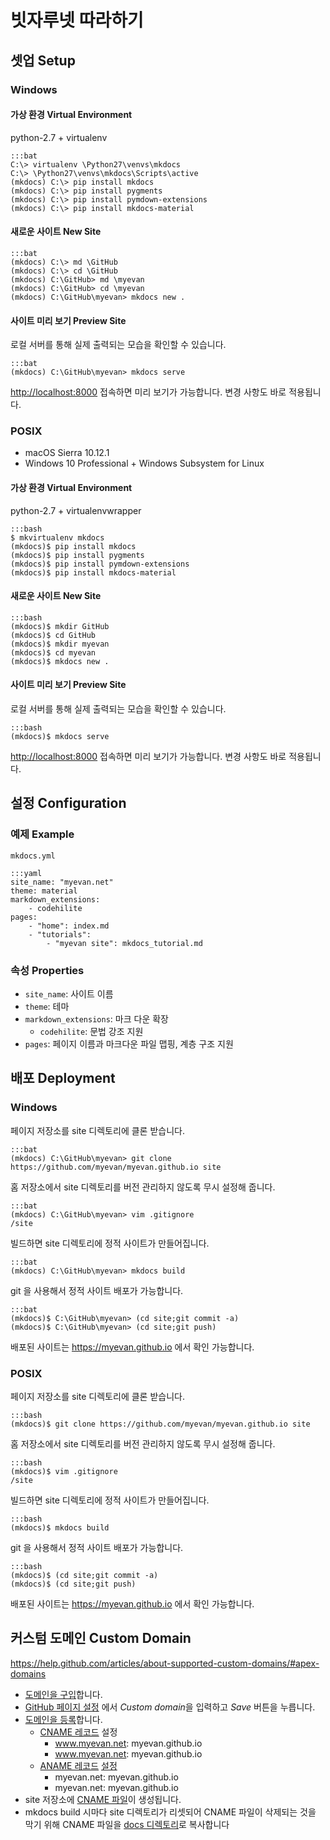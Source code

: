 # 빗자루넷 따라하기

## 셋업 Setup

### Windows

#### 가상 환경 Virtual Environment

python-2.7 + virtualenv

    :::bat
    C:\> virtualenv \Python27\venvs\mkdocs
    C:\> \Python27\venvs\mkdocs\Scripts\active
    (mkdocs) C:\> pip install mkdocs
    (mkdocs) C:\> pip install pygments
    (mkdocs) C:\> pip install pymdown-extensions
    (mkdocs) C:\> pip install mkdocs-material

#### 새로운 사이트 New Site

    :::bat
    (mkdocs) C:\> md \GitHub
    (mkdocs) C:\> cd \GitHub
    (mkdocs) C:\GitHub> md \myevan
    (mkdocs) C:\GitHub> cd \myevan
    (mkdocs) C:\GitHub\myevan> mkdocs new .

#### 사이트 미리 보기 Preview Site

로컬 서버를 통해 실제 출력되는 모습을 확인할 수 있습니다.

    :::bat
    (mkdocs) C:\GitHub\myevan> mkdocs serve

<http://localhost:8000> 접속하면 미리 보기가 가능합니다. 변경 사항도 바로 적용됩니다. 

### POSIX

* macOS Sierra 10.12.1 
* Windows 10 Professional + Windows Subsystem for Linux

#### 가상 환경 Virtual Environment

python-2.7 + virtualenvwrapper

    :::bash
    $ mkvirtualenv mkdocs
    (mkdocs)$ pip install mkdocs
    (mkdocs)$ pip install pygments
    (mkdocs)$ pip install pymdown-extensions
    (mkdocs)$ pip install mkdocs-material

#### 새로운 사이트 New Site

    :::bash
    (mkdocs)$ mkdir GitHub
    (mkdocs)$ cd GitHub
    (mkdocs)$ mkdir myevan
    (mkdocs)$ cd myevan
    (mkdocs)$ mkdocs new .

#### 사이트 미리 보기 Preview Site

로컬 서버를 통해 실제 출력되는 모습을 확인할 수 있습니다.

    :::bash
    (mkdocs)$ mkdocs serve

<http://localhost:8000> 접속하면 미리 보기가 가능합니다. 변경 사항도 바로 적용됩니다. 

## 설정 Configuration

### 예제 Example

    mkdocs.yml

    :::yaml
    site_name: "myevan.net"
    theme: material
    markdown_extensions:
        - codehilite
    pages:
        - "home": index.md
        - "tutorials": 
            - "myevan site": mkdocs_tutorial.md

### 속성 Properties

* `site_name`: 사이트 이름 
* `theme`: 테마
* `markdown_extensions`: 마크 다운 확장 
    * `codehilite`: 문법 강조 지원
* `pages`: 페이지 이름과 마크다운 파일 맵핑, 계층 구조 지원


## 배포 Deployment

### Windows

페이지 저장소를 site 디렉토리에 클론 받습니다.

    :::bat
    (mkdocs) C:\GitHub\myevan> git clone https://github.com/myevan/myevan.github.io site

홈 저장소에서 site 디렉토리를 버전 관리하지 않도록 무시 설정해 줍니다.

    :::bat
    (mkdocs) C:\GitHub\myevan> vim .gitignore
    /site

빌드하면 site 디렉토리에 정적 사이트가 만들어집니다.

    :::bat
    (mkdocs) C:\GitHub\myevan> mkdocs build

git 을 사용해서 정적 사이트 배포가 가능합니다.

    :::bat
    (mkdocs)$ C:\GitHub\myevan> (cd site;git commit -a)
    (mkdocs)$ C:\GitHub\myevan> (cd site;git push)

배포된 사이트는 <https://myevan.github.io> 에서 확인 가능합니다. 

### POSIX

페이지 저장소를 site 디렉토리에 클론 받습니다.

    :::bash
    (mkdocs)$ git clone https://github.com/myevan/myevan.github.io site

홈 저장소에서 site 디렉토리를 버전 관리하지 않도록 무시 설정해 줍니다.

    :::bash
    (mkdocs)$ vim .gitignore
    /site

빌드하면 site 디렉토리에 정적 사이트가 만들어집니다.

    :::bash
    (mkdocs)$ mkdocs build

git 을 사용해서 정적 사이트 배포가 가능합니다.

    :::bash
    (mkdocs)$ (cd site;git commit -a)
    (mkdocs)$ (cd site;git push)

배포된 사이트는 <https://myevan.github.io> 에서 확인 가능합니다. 

## 커스텀 도메인 Custom Domain

<https://help.github.com/articles/about-supported-custom-domains/#apex-domains>

* [도메인을 구입](https://www.cafe24.com/?controller=domain_search)합니다. 
* [GitHub 페이지 설정](https://github.com/myevan/myevan.github.io/settings) 에서 *Custom domain*을 입력하고 *Save* 버튼을 누릅니다.
* [도메인을 등록](https://kr.dnsever.com/)합니다. 
    * [CNAME 레코드](https://help.github.com/articles/setting-up-a-www-subdomain/) 설정
        * www.myevan.net: myevan.github.io
        * www.myevan.net: myevan.github.io
    * [ANAME 레코드](https://help.github.com/articles/setting-up-an-apex-domain/#configuring-an-alias-or-aname-record-with-your-dns-provider) [설정](http://blog.kr.dnsever.com/?p=332)
        * myevan.net: myevan.github.io
        * myevan.net: myevan.github.io
* site 저장소에 [CNAME 파일](https://github.com/myevan/myevan.github.io/blob/master/CNAME)이 생성됩니다.
* mkdocs build 시마다 site 디렉토리가 리셋되어 CNAME 파일이 삭제되는 것을 막기 위해 CNAME 파일을 [docs 디렉토리](https://github.com/myevan/myevan/tree/master/docs)로 복사합니다
